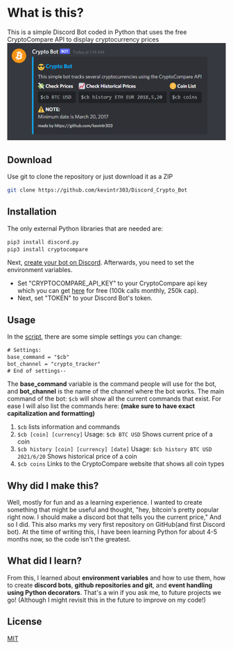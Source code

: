 # What is this?

This is a simple Discord Bot coded in Python that uses the free CryptoCompare API to display cryptocurrency prices
[![Discord Crypto Bot](https://github.com/kevintr303/Discord_Crypto_Bot/blob/main/screenshots/$cb_command.png?raw=true)](#Installation)

## Download

Use git to clone the repository or just download it as a ZIP

```bash
git clone https://github.com/kevintr303/Discord_Crypto_Bot
```

## Installation

The only external Python libraries that are needed are:

```bash
pip3 install discord.py
pip3 install cryptocompare
```
Next, [create your bot on Discord](https://discord.com/developers/applications).
Afterwards, you need to set the environment variables. 
* Set "CRYPTOCOMPARE_API_KEY" to your CryptoCompare api key which you can get [here](https://min-api.cryptocompare.com/) for free (100k calls monthly, 250k cap). 
* Next, set "TOKEN" to your Discord Bot's token.

## Usage
In the [script](https://github.com/kevintr303/Discord_Crypto_Bot/blob/main/bot.py), there are some simple settings you can change:

```python3
# Settings:
base_command = "$cb"
bot_channel = "crypto_tracker"
# End of settings--
```
The **base_command** variable is the command people will use for the bot, and **bot_channel** is the name of the channel where the bot works. The main command of the bot: `$cb` will show all the current commands that exist. For ease I will also list the commands here: **(make sure to have exact capitalization and formatting)**
1. `$cb` lists information and commands
2. `$cb [coin] [currency]` Usage: `$cb BTC USD` Shows current price of a coin
3. `$cb history [coin] [currency] [date]` Usage: `$cb history BTC USD 2021/6/20` Shows historical price of a coin
4. `$cb coins` Links to the CryptoCompare website that shows all coin types

## Why did I make this?
Well, mostly for fun and as a learning experience. I wanted to create something that might be useful and thought, "hey, bitcoin's pretty popular right now. I should make a discord bot that tells you the current price," And so I did. This also marks my very first repository on GitHub(and first Discord bot). At the time of writing this, I have been learning Python for about 4-5 months now, so the code isn't the greatest.

## What did I learn?
From this, I learned about **environment variables** and how to use them, how to create **discord bots**, **github repositories and git**, and **event handling using Python decorators**. That's a win if you ask me, to future projects we go! (Although I might revisit this in the future to improve on my code!)

## License
[MIT](https://choosealicense.com/licenses/mit/)
